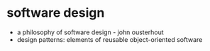 # software design

* a philosophy of software design - john ousterhout
* design patterns: elements of reusable object-oriented software
